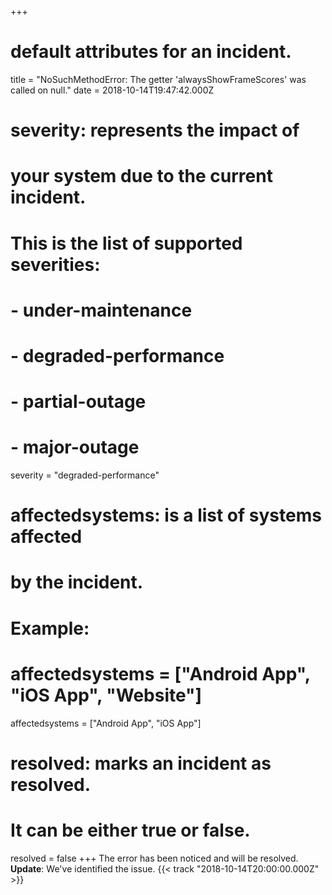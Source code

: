 +++
# default attributes for an incident.
title = "NoSuchMethodError: The getter 'alwaysShowFrameScores' was called on null."
date = 2018-10-14T19:47:42.000Z

# severity: represents the impact of
# your system due to the current incident.
# This is the list of supported severities:
#
# - under-maintenance
# - degraded-performance
# - partial-outage
# - major-outage
severity = "degraded-performance"

# affectedsystems: is a list of systems affected
# by the incident.
# Example:
# affectedsystems = ["Android App", "iOS App", "Website"]
affectedsystems = ["Android App", "iOS App"]

# resolved: marks an incident as resolved.
# It can be either true or false.
resolved = false
+++
The error has been noticed and will be resolved.  
**Update**: We've identified the issue. {{< track "2018-10-14T20:00:00.000Z" >}}
